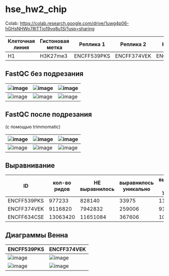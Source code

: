 # hse_hw2_chip

Colab: https://colab.research.google.com/drive/1uwg4p06-hGHsNHWo78lTTio19vq8u1Sj?usp=sharing


 Клеточная линия | Гистоновая метка | Реплика 1 | Реплика 2 | Контроль
 --- | --- | --- | --- | ---
 H1 | H3K27me3 |ENCFF539PKS | ENCFF374VEK | ENCFF634CSE
 
 
## FastQC без подрезания
 

 ![image](https://user-images.githubusercontent.com/103137801/222808546-8058ec10-e44f-4442-b8d1-9d9a73169b68.png)| ![image](https://user-images.githubusercontent.com/103137801/222809036-5ab2d017-baf5-427f-9597-002ca3c7f632.png) | ![image](https://user-images.githubusercontent.com/103137801/222809325-f21808b2-913d-4d3c-82eb-b84374cd7625.png) 
 ---|---|---
 ![image](https://user-images.githubusercontent.com/103137801/222808930-8d71a3da-ed2f-4fa0-aec9-effde7377461.png) | ![image](https://user-images.githubusercontent.com/103137801/222809088-cfb29fd9-d858-4176-8be3-47164c97db77.png) | ![image](https://user-images.githubusercontent.com/103137801/222809379-3fd615db-7f29-446d-93b9-cf6528e411ab.png)
 
  
## FastQC после подрезания

(с помощью trimmomatic)
 
 ![image](https://user-images.githubusercontent.com/103137801/222811094-77af563e-17cd-4867-9760-28a33d63db73.png) | ![image](https://user-images.githubusercontent.com/103137801/222810939-3b738907-5bc7-4ce5-bf23-3edbaacaa395.png) | ![image](https://user-images.githubusercontent.com/103137801/222810827-06bbc89c-7954-48c7-9092-ec2d15f9891d.png)
 --- | --- | ---
 ![image](https://user-images.githubusercontent.com/103137801/222811147-cb768eb1-d899-4205-a815-46724e125f80.png) | ![image](https://user-images.githubusercontent.com/103137801/222811021-3ebaa2a7-4d98-4768-937e-65b393ae2062.png) | ![image](https://user-images.githubusercontent.com/103137801/222810868-6924b69c-3d81-4208-a27a-94d2ccb89d95.png)
 
 ## Выравнивание
 
 ID | кол-во ридов | НЕ выравнилось | выравнилось уникально | выравнилось НЕ-уникально
 --- | --- | --- | --- | ---
 ENCFF539PKS | 977233 | 828140 | 33975 | 115118
 ENCFF374VEK | 9116820 | 7942832 | 259006 | 914982
 ENCFF634CSE | 13063420 | 11651084 | 367606 | 1044730
 
 ## Диаграммы Венна
 
  ENCFF539PKS |  ENCFF374VEK
  --- | ---
  ![image](https://user-images.githubusercontent.com/103137801/222813877-ed3f79d5-f60c-41fb-8015-223afd3c7525.png) | ![image](https://user-images.githubusercontent.com/103137801/222814045-726ee758-7a77-4ae3-8cb6-e5dd35e32395.png)
  ![image](https://user-images.githubusercontent.com/103137801/222814138-1b806f95-6305-4cfc-bef6-3b391a2bb3f9.png) | ![image](https://user-images.githubusercontent.com/103137801/222814221-2ee5c3b4-0129-499b-bff8-9c39cbe61d5e.png)

  
